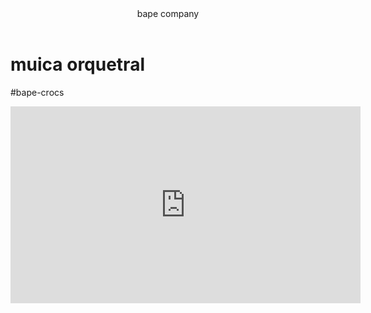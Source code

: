 <head>
    <link rel="stylesheet " href="style.css" />
</head>
<body>
<header>bape company</header>


<h1>muica orquetral</h1>

<p>#bape-crocs</p>

<iframe width="560" height="315" src="https://www.youtube.com/embed/https://youtu.be/dVDQsWMApCU?si=_1jrZJnojuPeOJLR" title="YouTube video player" frameborder="0" allow="accelerometer; autoplay; clipboard-write; encrypted-media; gyroscope; picture-in-picture; web-share" referrerpolicy="strict-origin-when-cross-origin" allowfullscreen></iframe>




</body>
